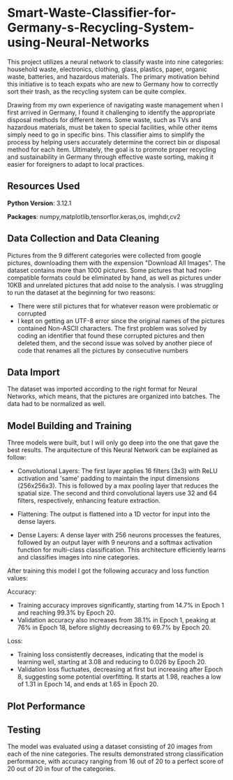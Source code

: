 # Smart-Waste-Classifier-for-Germany-s-Recycling-System-using-Neural-Networks

This project utilizes a neural network to classify waste into nine categories: household waste, electronics, clothing, glass, plastics, paper, organic waste, batteries, and hazardous materials. The primary motivation behind this initiative is to teach expats who are new to Germany how to correctly sort their trash, as the recycling system can be quite complex. 

Drawing from my own experience of navigating waste management when I first arrived in Germany, I found it challenging to identify the appropriate disposal methods for different items. Some waste, such as TVs and hazardous materials, must be taken to special facilities, while other items simply need to go in specific bins. This classifier aims to simplify the process by helping users accurately determine the correct bin or disposal method for each item. Ultimately, the goal is to promote proper recycling and sustainability in Germany through effective waste sorting, making it easier for foreigners to adapt to local practices.

## Resources Used

**Python Version**: 3.12.1

**Packages**: numpy,matplotlib,tensorflor.keras,os, imghdr,cv2

## Data Collection and Data Cleaning

Pictures from the 9 different categories were collected from google pictures, downloading them with the expension "Download All Images". The dataset contains more than 1000 pictures.
Some pictures that had non-compatible formats could be eliminated by hand, as well as pictures under 10KB and unrelated pictures that add noise to the analysis.
I was struggling to run the dataset at the beginning for two reasons:
 * There were still pictures that for whatever reason were problematic or corrupted
 * I kept on getting an UTF-8 error since the original names of the pictures contained Non-ASCII characters.
The first problem was solved by coding an identifier that found these corrupted pictures and then deleted them, and the second issue was solved by another piece of code that renames all the pictures by consecutive numbers

## Data Import

The dataset was imported according to the right format for Neural Networks, which means, that the pictures are organized into batches. The data had to be normalized as well.

## Model Building and Training

Three models were built, but I will only go deep into the one that gave the best results.
The arquitecture of this Neural Network can be explained as follow:

* Convolutional Layers: The first layer applies 16 filters (3x3) with ReLU activation and 'same' padding to maintain the input dimensions (256x256x3). This is followed by a max pooling layer that reduces the spatial size. The second and third convolutional layers use 32 and 64 filters, respectively, enhancing feature extraction.

* Flattening: The output is flattened into a 1D vector for input into the dense layers.

* Dense Layers: A dense layer with 256 neurons processes the features, followed by an output layer with 9 neurons and a softmax activation function for multi-class classification. This architecture efficiently learns and classifies images into nine categories.

After training this model I got the following accuracy and loss function values: 

Accuracy:

 * Training accuracy improves significantly, starting from 14.7% in Epoch 1 and reaching 99.3% by Epoch 20.
 * Validation accuracy also increases from 38.1% in Epoch 1, peaking at 76% in Epoch 18, before slightly decreasing to 69.7% by Epoch 20.

Loss:

* Training loss consistently decreases, indicating that the model is learning well, starting at 3.08 and reducing to 0.026 by Epoch 20.
* Validation loss fluctuates, decreasing at first but increasing after Epoch 8, suggesting some potential overfitting. It starts at 1.98, reaches a low of 1.31 in Epoch 14, and ends at 1.65 in Epoch 20.

## Plot Performance


## Testing

The model was evaluated using a dataset consisting of 20 images from each of the nine categories. The results demonstrated strong classification performance, with accuracy ranging from 16 out of 20 to a perfect score of 20 out of 20 in four of the categories.
